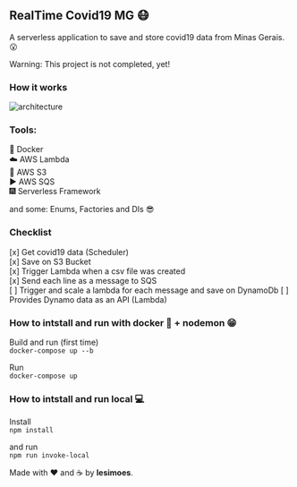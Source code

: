 ## RealTime Covid19 MG :mask:

A serverless application to save and store covid19 data from Minas Gerais. :open_mouth:

Warning: This project is not completed, yet!


### How it works

![architecture](https://raw.githubusercontent.com/lesimoes/RealTimeCovidMG/master/AWS%20Project.png)

### Tools:

:whale: Docker
</br>
:cloud: AWS Lambda
</br>
:floppy_disk: AWS S3
</br>
:arrow_forward: AWS SQS
</br>
:fireworks: Serverless Framework


and some: Enums, Factories and DIs :sunglasses:

### Checklist
[x] Get covid19 data (Scheduler)
</br>
[x] Save on S3 Bucket
</br>
[x] Trigger Lambda when a csv file was created
</br>
[x] Send each line as a message to SQS
</br>
[ ] Trigger and scale a lambda for each message and save on DynamoDb
[ ] Provides Dynamo data as an API (Lambda) 

### How to intstall and run with docker :whale: + nodemon :grin:

Build and run (first time) </br>`docker-compose up --b`

Run </br>`docker-compose up`

### How to intstall and run local :computer:

Install</br>`npm install`

and run</br>`npm run invoke-local`



Made with :heart: and :coffee: by **lesimoes**.
